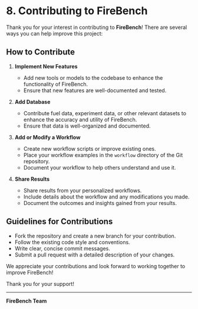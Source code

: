 # 8. Contributing to FireBench

Thank you for your interest in contributing to **FireBench**! There are several ways you can help improve this project:

## How to Contribute

1. **Implement New Features**
   - Add new tools or models to the codebase to enhance the functionality of FireBench.
   - Ensure that new features are well-documented and tested.

2. **Add Database**
   - Contribute fuel data, experiment data, or other relevant datasets to enhance the accuracy and utility of FireBench.
   - Ensure that data is well-organized and documented.

3. **Add or Modify a Workflow**
   - Create new workflow scripts or improve existing ones.
   - Place your workflow examples in the `workflow` directory of the Git repository.
   - Document your workflow to help others understand and use it.

4. **Share Results**
   - Share results from your personalized workflows.
   - Include details about the workflow and any modifications you made.
   - Document the outcomes and insights gained from your results.

## Guidelines for Contributions

- Fork the repository and create a new branch for your contribution.
- Follow the existing code style and conventions.
- Write clear, concise commit messages.
- Submit a pull request with a detailed description of your changes.

We appreciate your contributions and look forward to working together to improve FireBench!

Thank you for your support!

---

**FireBench Team**
